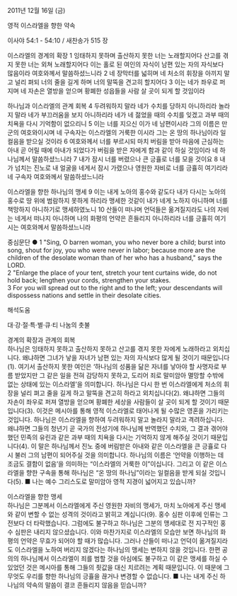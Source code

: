 2011년 12월 16일 (금)

영적 이스라엘을 향한 약속



이사야 54:1 - 54:10 / 새찬송가 515 장


이스라엘의 경계의 확장
1 잉태하지 못하며 출산하지 못한 너는 노래할지어다 산고를 겪지 못한 너는 외쳐 노래할지어다 이는 홀로 된 여인의 자식이 남편 있는 자의 자식보다 많음이라 여호와께서 말씀하셨느니라 2 네 장막터를 넓히며 네 처소의 휘장을 아끼지 말고 널리 펴되 너의 줄을 길게 하며 너의 말뚝을 견고히 할지어다 3 이는 네가 좌우로 퍼지며 네 자손은 열방을 얻으며 황폐한 성읍들을 사람 살 곳이 되게 할 것임이라

하나님과 이스라엘의 관계 회복
4 두려워하지 말라 네가 수치를 당하지 아니하리라 놀라지 말라 네가 부끄러움을 보지 아니하리라 네가 네 젊었을 때의 수치를 잊겠고 과부 때의 치욕을 다시 기억함이 없으리니 5 이는 너를 지으신 이가 네 남편이시라 그의 이름은 만군의 여호와이시며 네 구속자는 이스라엘의 거룩한 이시라 그는 온 땅의 하나님이라 일컬음을 받으실 것이라 6 여호와께서 너를 부르시되 마치 버림을 받아 마음에 근심하는 아내 곧 어릴 때에 아내가 되었다가 버림을 받은 자에게 함과 같이 하실 것임이라 네 하나님께서 말씀하셨느니라 7 내가 잠시 너를 버렸으나 큰 긍휼로 너를 모을 것이요 8 내가 넘치는 진노로 내 얼굴을 네게서 잠시 가렸으나 영원한 자비로 너를 긍휼히 여기리라 네 구속자 여호와께서 말씀하셨느니라

이스라엘을 향한 하나님의 맹세
9 이는 내게 노아의 홍수와 같도다 내가 다시는 노아의 홍수로 땅 위에 범람하지 못하게 하리라 맹세한 것같이 내가 네게 노하지 아니하며 너를 책망하지 아니하기로 맹세하였노니 10 산들이 떠나며 언덕들은 옮겨질지라도 나의 자비는 네게서 떠나지 아니하며 나의 화평의 언약은 흔들리지 아니하리라 너를 긍휼히 여기시는 여호와께서 말씀하셨느니라

중심문단 ● 1 "Sing, O barren woman, you who never bore a child; burst into song, shout for joy, you who were never in labor; because more are the children of the desolate woman than of her who has a husband," says the LORD.   
2 "Enlarge the place of your tent, stretch your tent curtains wide, do not hold back; lengthen your cords, strengthen your stakes.   
3 For you will spread out to the right and to the left; your descendants will dispossess nations and settle in their desolate cities.

해석도움





대·강·절·특·별·큐·티 나눔의 촛불

경계의 확장과 관계의 회복  
하나님은 잉태하지 못하고 출산하지 못하고 산고를 겪지 못한 자에게 노래하라고 외치십니다. 왜냐하면 그녀가 낳을 자녀가 남편 있는 자의 자식보다 많게 될 것이기 때문입니다(1). 여기서 출산하지 못한 여인은 ‘하나님의 성품을 닮은 자녀를 낳아야 할 사명자로 부름 받았지만 그 같은 일을 전혀 감당하지 못하고, 도리어 죄로 말미암아 멸망할 수밖에 없는 상태에 있는 이스라엘’을 의미합니다. 하나님은 다시 한 번 이스라엘에게 처소의 휘장을 널리 펴고 줄을 길게 하고 말뚝을 견고히 하라고 외치십니다(2). 왜냐하면 그들의 자손이 좌우로 퍼져 열방을 얻으며 황폐한 세상을 사람들이 살 곳이 되게 할 것이기 때문입니다(3). 이것은 메시아를 통해 영적 이스라엘로 태어나게 될 수많은 영혼을 가리키는 것입니다. 하나님은 이스라엘을 향하여 두려워하지 말고 놀라지 말라고 격려하십니다. 왜냐하면 그들의 청년기 곧 국가의 전성기에 하나님께 반역했던 수치와, 그 결과 겪어야 했던 민족의 유린과 같은 과부 때의 치욕을 다시는 기억하지 않게 해주실 것이기 때문입니다(4). 이 말은 하나님께서 진노 중에 버림받은 아내와 같은 이스라엘을 큰 긍휼로 다시 불러 그의 남편이 되어주실 것을 의미합니다. 하나님의 이름은 ‘언약을 이행하는 데 조금도 결함이 없음’을 의미하는 “이스라엘의 거룩한 이”이십니다. 그리고 이 같은 이스라엘을 향한 구속을 통해 하나님은 “온 땅의 하나님”이라는 일컬음을 받게 되실 것입니다(5).
■ 나는 예수 그리스도로 말미암아 영적 지경이 넓어지고 있습니까?

이스라엘을 향한 맹세  
하나님은 그분께서 이스라엘에게 주신 영원한 자비의 맹세가, 마치 노아에게 주신 맹세와 같이 변할 수 없는 성격의 것이라고 밝히고 계십니다(9). 홍수 심판 이후에 인류는 그 전보다 더 타락했습니다. 그럼에도 불구하고 하나님은 그분의 맹세대로 전 지구적인 홍수 심판은 내리지 않으셨습니다. 이와 마찬가지로 이스라엘의 모습만 보면 하나님의 화평의 언약은 무효가 되어야 할 때가 많습니다. 그러나 산들이 떠나고 언덕이 옮겨질지라도 이스라엘을 노하여 버리지 않겠다는 하나님의 맹세는 변하지 않을 것입니다. 한편 공의의 하나님께서 이스라엘이 죄를 범할 것을 아심에도 불구하고 이 같은 맹세를 하실 수 있었던 것은 메시아를 통해 그들의 죗값을 대신 치르려는 계획 때문입니다. 이 때문에 그 무엇도 우리를 향한 하나님의 긍휼을 끊거나 변경할 수 없습니다.
■ 나는 내게 주신 하나님의 약속의 말씀이 결코 흔들리지 않음을 믿습니까?